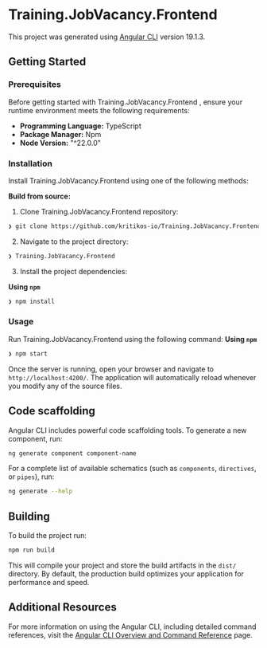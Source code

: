 # Training.JobVacancy.Frontend

This project was generated using [Angular CLI](https://github.com/angular/angular-cli) version 19.1.3.

## Getting Started

### Prerequisites

Before getting started with Training.JobVacancy.Frontend , ensure your runtime environment meets the following requirements:

- **Programming Language:** TypeScript
- **Package Manager:** Npm
- **Node Version:** "^22.0.0"

### Installation

Install Training.JobVacancy.Frontend  using one of the following methods:

**Build from source:**

1. Clone Training.JobVacancy.Frontend repository:

```sh
❯ git clone https://github.com/kritikos-io/Training.JobVacancy.Frontend
```

2. Navigate to the project directory:

```sh
❯ Training.JobVacancy.Frontend 
```

3. Install the project dependencies:

**Using `npm`**

```sh
❯ npm install
```

### Usage

Run Training.JobVacancy.Frontend using the following command:
**Using `npm`**

```sh
❯ npm start
```

Once the server is running, open your browser and navigate to `http://localhost:4200/`. The application will automatically reload whenever you modify any of the source files.

## Code scaffolding

Angular CLI includes powerful code scaffolding tools. To generate a new component, run:

```bash
ng generate component component-name
```

For a complete list of available schematics (such as `components`, `directives`, or `pipes`), run:

```bash
ng generate --help
```

## Building

To build the project run:

```bash
npm run build
```

This will compile your project and store the build artifacts in the `dist/` directory. By default, the production build optimizes your application for performance and speed.

## Additional Resources

For more information on using the Angular CLI, including detailed command references, visit the [Angular CLI Overview and Command Reference](https://angular.dev/tools/cli) page.
